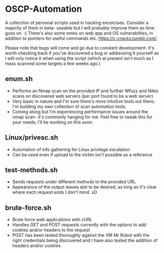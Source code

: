 # OSCP-Automation
A collection of personal scripts used in hacking excercises. Consider a majority of them in beta- useable but I will probably improve them as time goes on. :)
There's also some notes on web app and OS vulnerabilties, in addition to pointers for useful commands etc.
https://c-cracks.tumblr.com/

Please note that bugs will come and go due to constant development- it's worth checking back if you've discovered a bug or addressing it yourself as I will only notice it when using the script (which at present isn't much as I mass scanned some targets a few weeks ago.)

## enum.sh
* Performs an Nmap scan on the provided IP and further Wfuzz and Nikto scans on discovered web servers (per port found to be a web server)
* Very basic in nature and I'm sure there's more intuitive tools out there; I'm building my own collection of scan automation tools.
* Coming along but I'm experiencing performance issues around the nmap scan- it's commonly hanging for me. Feel free to tweak this for your needs; I'll be working      on this soon.

## Linux/privesc.sh
* Automation of info gathering for Linux privilege escalation
* Can be used even if upload to the victim isn't possible as a reference

## test-methods.sh
* Sends requests under different methods to the provided URL
* Appearance of the output leaves alot to be desired; as long as it's clear where each request ends I don't mind. xD

## brute-force.sh
* Brute force web applications with cURL
* Handles GET and POST requests currently with the options to add cookies and/or headers to the request
* POST has been tested thoroughly against the VM Mr Robot with the right credentials being discovered and I have also tested the addition of headers and/or cookies.
